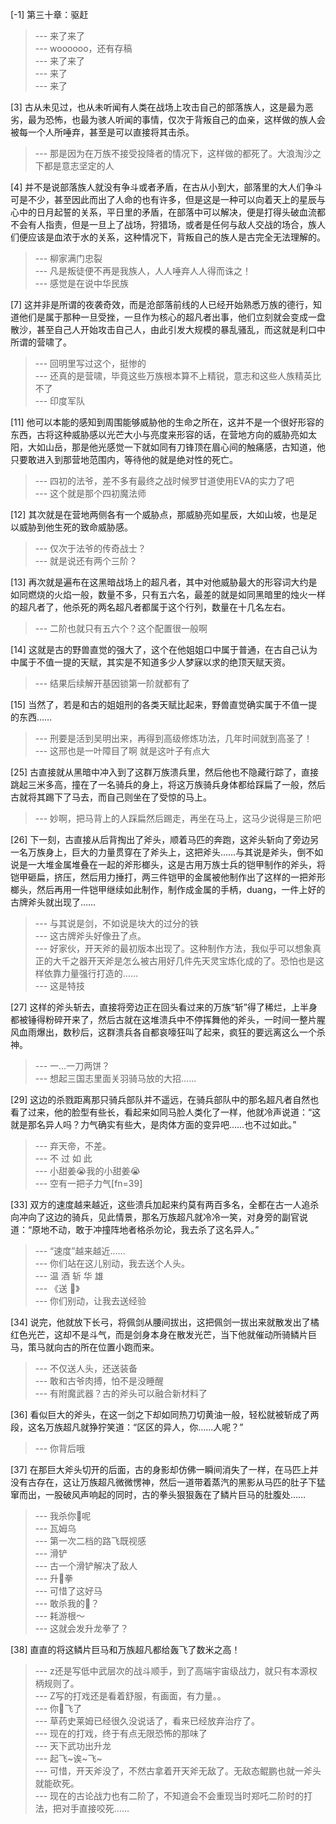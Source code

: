 
[-1] 第三十章：驱赶
>--- 来了来了<br>
>--- woooooo，还有存稿<br>
>--- 来了来了<br>
>--- 来了<br>
>--- 来了<br>

[3] 古从未见过，也从未听闻有人类在战场上攻击自己的部落族人，这是最为恶劣，最为恐怖，也最为骇人听闻的事情，仅次于背叛自己的血亲，这样做的族人会被每一个人所唾弃，甚至是可以直接将其击杀。
>--- 那是因为在万族不接受投降者的情况下，这样做的都死了。大浪淘沙之下都是意志坚定的人<br>

[4] 并不是说部落族人就没有争斗或者矛盾，在古从小到大，部落里的大人们争斗可是不少，甚至因此而出了人命的也有许多，但是这是一种可以向着天上的星辰与心中的日月起誓的关系，平日里的矛盾，在部落中可以解决，便是打得头破血流都不会有人指责，但是一旦上了战场，狩猎场，或者是任何与敌人交战的场合，族人们便应该是血浓于水的关系，这种情况下，背叛自己的族人是古完全无法理解的。
>--- 柳家满门忠裂<br>
>--- 凡是叛徒便不再是我族人，人人唾弃人人得而诛之！<br>
>--- 感觉是在说中华民族<br>

[7] 这并非是所谓的夜袭奇效，而是沧部落前线的人已经开始熟悉万族的德行，知道他们是属于那种一旦受挫，一旦作为核心的超凡者出事，他们立刻就会变成一盘散沙，甚至自己人开始攻击自己人，由此引发大规模的暴乱骚乱，而这就是利口中所谓的营啸了。
>--- 回明里写过这个，挺惨的<br>
>--- 还真的是营啸，毕竟这些万族根本算不上精锐，意志和这些人族精英比不了<br>
>--- 印度军队<br>

[11] 他可以本能的感知到周围能够威胁他的生命之所在，这并不是一个很好形容的东西，古将这种威胁感以光芒大小与亮度来形容的话，在营地方向的威胁亮如太阳，大如山岳，那是他光感觉一下就如同有刀锋顶在眉心间的触痛感，古知道，他只要敢进入到那营地范围内，等待他的就是绝对性的死亡。
>--- 四初的法爷，差不多有最终之战时候罗甘道使用EVA的实力了吧<br>
>--- 这个就是那个四初魔法师<br>

[12] 其次就是在营地两侧各有一个威胁点，那威胁亮如星辰，大如山坡，也是足以威胁到他生死的致命威胁感。
>--- 仅次于法爷的传奇战士？<br>
>--- 就是说还有两个三阶？<br>

[13] 再次就是遍布在这黑暗战场上的超凡者，其中对他威胁最大的形容词大约是如同燃烧的火焰一般，数量不多，只有五六名，最差的就是如同黑暗里的烛火一样的超凡者了，他杀死的两名超凡者都属于这个行列，数量在十几名左右。
>--- 二阶也就只有五六个？这个配置很一般啊<br>

[14] 这就是古的野兽直觉的强大了，这个在他姐姐口中属于普通，在古自己认为中属于不值一提的天赋，其实是不知道多少人梦寐以求的绝顶天赋天资。
>--- 结果后续解开基因锁第一阶就都有了<br>

[15] 当然了，若是和古的姐姐刑的各类天赋比起来，野兽直觉确实属于不值一提的东西……
>--- 刑要是活到吴明出来，再得到高级修炼功法，几年时间就到高圣了！<br>
>--- 这邢也是一叶障目了啊 就是这叶子有点大<br>

[25] 古直接就从黑暗中冲入到了这群万族溃兵里，然后他也不隐藏行踪了，直接跳起三米多高，撞在了一名骑兵的身上，将这万族骑兵身体都给踩扁了一般，然后古就将其踢下了马去，而自己则坐在了受惊的马上。
>--- 妙啊，把马背上的人踩扁然后踢走，再坐在马上，这马少说得是三阶吧<br>

[26] 下一刻，古直接从后背掏出了斧头，顺着马匹的奔跑，这斧头斩向了旁边另一名万族身上，巨大的力量贯穿在了斧头上，这把斧头……与其说是斧头，倒不如说是一大堆金属堆叠在一起的斧形榔头，这是古用万族士兵的铠甲制作的斧头，将铠甲砸扁，挤压，然后用力捶打，两三件铠甲的金属被他制作出了这样的一把斧形榔头，然后再用一件铠甲继续如此制作，制作成金属的手柄，duang，一件上好的古牌斧头就出现了……
>--- 与其说是剑，不如说是块大的过分的铁<br>
>--- 这古牌斧头好像丑了点。<br>
>--- 好家伙，开天斧的最初版本出现了。这种制作方法，我似乎可以想象真正的大千之器开天斧是怎么被古用好几件先天灵宝炼化成的了。恐怕也是这样依靠力量强行打造的……<br>
>--- 这是特技<br>

[27] 这样的斧头斩去，直接将旁边正在回头看过来的万族“斩”得了稀烂，上半身都被锤得粉碎开来了，然后古就在这堆溃兵中不停挥舞他的斧头，一时间一整片腥风血雨爆出，数秒后，这群溃兵各自都哀嚎狂叫了起来，疯狂的要远离这么一个杀神。
>--- 一…一刀两饼？<br>
>--- 想起三国志里面关羽骑马放的大招......<br>

[29] 这边的杀戮距离那只骑兵部队并不遥远，在骑兵部队中的那名超凡者自然也看了过来，他的脸型有些长，看起来如同马脸人类化了一样，他就冷声说道：“这就是那名异人吗？力气确实有些大，是肉体方面的变异吧……也不过如此。”
>--- 弃天帝，不差。<br>
>--- 不 过 如 此<br>
>--- 小甜姜😭我的小甜姜😭<br>
>--- 空有一把子力气[fn=39]<br>

[33] 双方的速度越来越近，这些溃兵加起来约莫有两百多名，全都在古一人追杀向冲向了这边的骑兵，见此情景，那名万族超凡就冷冷一笑，对身旁的副官说道：“原地不动，敢于冲撞阵地者格杀勿论，我去杀了这名异人。”
>--- “速度”越来越近……<br>
>--- 你们站在这儿别动，我去送个人头。<br>
>--- 温 酒 斩 华 雄<br>
>--- 《送 🐴》<br>
>--- 你们别动，让我去送经验<br>

[34] 说完，他就放下长弓，将佩剑从腰间拔出，这把佩剑一拔出来就散发出了橘红色光芒，这却不是斗气，而是剑身本身在散发光芒，当下他就催动所骑鳞片巨马，策马就向古的所在位置小跑而来。
>--- 不仅送人头，还送装备<br>
>--- 敢和古爷肉搏，怕不是没睡醒<br>
>--- 有附魔武器？古的斧头可以融合新材料了<br>

[36] 看似巨大的斧头，在这一剑之下却如同热刀切黄油一般，轻松就被斩成了两段，这名万族超凡就狰狞笑道：“区区的异人，你……人呢？”
>--- 你背后哦<br>

[37] 在那巨大斧头切开的后面，古的身影却仿佛一瞬间消失了一样，在马匹上并没有古存在，这让万族超凡微微愣神，然后一道带着蒸汽的黑影从马匹的肚子下猛窜而出，一股破风声响起的同时，古的拳头狠狠轰在了鳞片巨马的肚腹处……
>--- 我杀你🐴呢<br>
>--- 瓦姆乌<br>
>--- 第一次二档的路飞既视感<br>
>--- 滑铲<br>
>--- 古一个滑铲解决了敌人<br>
>--- 升🐴拳<br>
>--- 可惜了这好马<br>
>--- 敢杀我的🐴？<br>
>--- 耗游根～<br>
>--- 这就会发升龙拳了？<br>

[38] 直直的将这鳞片巨马和万族超凡都给轰飞了数米之高！
>--- z还是写低中武层次的战斗顺手，到了高端宇宙级战力，就只有本源权柄规则了。<br>
>--- Z写的打戏还是看着舒服，有画面，有力量。。<br>
>--- 你🐴飞了<br>
>--- 草药史莱姆已经很久没说话了，看来已经放弃治疗了。<br>
>--- 现在的打戏，终于有点无限恐怖的那味了<br>
>--- 天下武功出升龙<br>
>--- 起飞~诶~飞~<br>
>--- 可惜，开天斧没了，不然古拿着开天斧无敌了。无敌态鲲鹏也就一斧头就能砍死。<br>
>--- 现在的古论战力也有二阶了，不知道会不会重现当时郑吒二阶时的打法，把对手直接咬死……<br>
